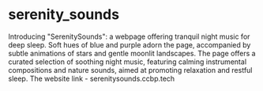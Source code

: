 # serenity_sounds
Introducing "SerenitySounds": a webpage offering tranquil night music for deep sleep. Soft hues of blue and purple adorn the page, accompanied by subtle animations of stars and gentle moonlit landscapes. The page offers a curated selection of soothing night music, featuring calming instrumental compositions and nature sounds, aimed at promoting relaxation and restful sleep. 
The website link - serenitysounds.ccbp.tech
